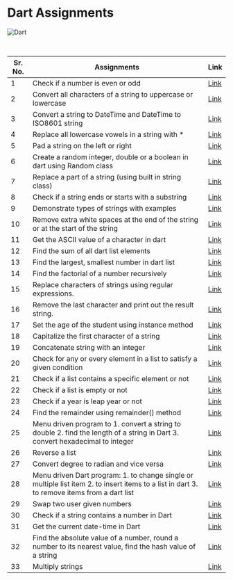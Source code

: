 # Dart Assignments

![Dart](https://img.shields.io/badge/Dart-0175C2?style=for-the-badge&logo=dart&logoColor=white)

<br/>

| Sr. No. | Assignments | Link |
|---------|-------------|------|
|1|Check if a number is even or odd|[Link](https://github.com/tanmayvaij/dypiu_dart_practicals/blob/main/practical_01.dart)|
|2|Convert all characters of a string to uppercase or lowercase|[Link](https://github.com/tanmayvaij/dypiu_dart_practicals/blob/main/practical_02.dart)|
|3|Convert a string to DateTime and DateTime to ISO8601 string|[Link](https://github.com/tanmayvaij/dypiu_dart_practicals/blob/main/practical_03.dart)|
|4|Replace all lowercase vowels in a string with *|[Link](https://github.com/tanmayvaij/dypiu_dart_practicals/blob/main/practical_04.dart)|
|5|Pad a string on the left or right|[Link](https://github.com/tanmayvaij/dypiu_dart_practicals/blob/main/practical_05.dart)|
|6|Create a random integer, double or a boolean in dart using Random class|[Link](https://github.com/tanmayvaij/dypiu_dart_practicals/blob/main/practical_06.dart)|
|7|Replace a part of a string (using built in string class)|[Link](https://github.com/tanmayvaij/dypiu_dart_practicals/blob/main/practical_07.dart)|
|8|Check if a string ends or starts with a substring|[Link](https://github.com/tanmayvaij/dypiu_dart_practicals/blob/main/practical_08.dart)|
|9|Demonstrate types of strings with examples|[Link](https://github.com/tanmayvaij/dypiu_dart_practicals/blob/main/practical_09.dart)|
|10|Remove extra white spaces at the end of the string or at the start of the string|[Link](https://github.com/tanmayvaij/dypiu_dart_practicals/blob/main/practical_10.dart)|
|11|Get the ASCII value of a character in dart|[Link](https://github.com/tanmayvaij/dypiu_dart_practicals/blob/main/practical_11.dart)|
|12|Find the sum of all dart list elements|[Link](https://github.com/tanmayvaij/dypiu_dart_practicals/blob/main/practical_12.dart)|
|13|Find the largest, smallest number in dart list|[Link](https://github.com/tanmayvaij/dypiu_dart_practicals/blob/main/practical_13.dart)|
|14|Find the factorial of a number recursively|[Link](https://github.com/tanmayvaij/dypiu_dart_practicals/blob/main/practical_14.dart)|
|15|Replace characters of strings using regular expressions.|[Link](https://github.com/tanmayvaij/dypiu_dart_practicals/blob/main/practical_15.dart)|
|16|Remove the last character and print out the result string.|[Link](https://github.com/tanmayvaij/dypiu_dart_practicals/blob/main/practical_16.dart)|
|17|Set the age of the student using instance method|[Link](https://github.com/tanmayvaij/dypiu_dart_practicals/blob/main/practical_17.dart)|
|18|Capitalize the first character of a string|[Link](https://github.com/tanmayvaij/dypiu_dart_practicals/blob/main/practical_18.dart)|
|19|Concatenate string with an integer|[Link](https://github.com/tanmayvaij/dypiu_dart_practicals/blob/main/practical_19.dart)|
|20|Check for any or every element in a list to satisfy a given condition|[Link](https://github.com/tanmayvaij/dypiu_dart_practicals/blob/main/practical_20.dart)|
|21|Check if a list contains a specific element or not|[Link](https://github.com/tanmayvaij/dypiu_dart_practicals/blob/main/practical_21.dart)|
|22|Check if a list is empty or not|[Link](https://github.com/tanmayvaij/dypiu_dart_practicals/blob/main/practical_22.dart)|
|23|Check if a year is leap year or not|[Link](https://github.com/tanmayvaij/dypiu_dart_practicals/blob/main/practical_23.dart)|
|24|Find the remainder using remainder() method|[Link](https://github.com/tanmayvaij/dypiu_dart_practicals/blob/main/practical_24.dart)|
|25|Menu driven program to 1. convert a string to double 2. find the length of a string in Dart 3. convert hexadecimal to integer|[Link](https://github.com/tanmayvaij/dypiu_dart_practicals/blob/main/practical_25.dart)|
|26|Reverse a list|[Link](https://github.com/tanmayvaij/dypiu_dart_practicals/blob/main/practical_26.dart)|
|27|Convert degree to radian and vice versa|[Link](https://github.com/tanmayvaij/dypiu_dart_practicals/blob/main/practical_27.dart)|
|28|Menu driven Dart program: 1. to change single or multiple list item 2. to insert items to a list in dart 3. to remove items from a dart list|[Link](https://github.com/tanmayvaij/dypiu_dart_practicals/blob/main/practical_28.dart)|
|29|Swap two user given numbers|[Link](https://github.com/tanmayvaij/dypiu_dart_practicals/blob/main/practical_29.dart)|
|30|Check if a string contains a number in Dart|[Link](https://github.com/tanmayvaij/dypiu_dart_practicals/blob/main/practical_30.dart)|
|31|Get the current date-time in Dart|[Link](https://github.com/tanmayvaij/dypiu_dart_practicals/blob/main/practical_31.dart)|
|32|Find the absolute value of a number, round a number to its nearest value, find the hash value of a string|[Link](https://github.com/tanmayvaij/dypiu_dart_practicals/blob/main/practical_32.dart)|
|33|Multiply strings|[Link](https://github.com/tanmayvaij/dypiu_dart_practicals/blob/main/practical_33.dart)|
